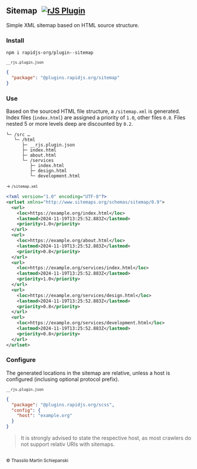 ## Sitemap &hairsp; <a href="https://rapidjs.org" target="_blank"><img src="https://rapidjs.org/assets/img/plugin-badge.svg" alt="rJS Plugin"></a>

Simple XML sitemap based on HTML source structure.

### Install

``` console
npm i rapidjs-org/plugin--sitemap
```

<sub><code>__rjs.plugin.json</code></sub>
``` json
{
  "package": "@plugins.rapidjs.org/sitemap"
}
```

### Use

Based on the sourced HTML file structure, a `/sitemap.xml` is generated. Index files (`index.html`) are assigned a priority of `1.0`, other files `0.8`. Files nested 5 or more levels deep are discounted by `0.2`.

```
└─ /src …
   └─ /html
      ├─ __rjs.plugin.json
      ├─ index.html
      ├─ about.html
      └─ /services
         ├─ index.html
         ├─ design.html
         └─ development.html
```

<sub>→ <code>/sitemap.xml</code></sub> 

``` xml
<?xml version="1.0" encoding="UTF-8"?>
<urlset xmlns="http://www.sitemaps.org/schemas/sitemap/0.9">
  <url>
    <loc>https://example.org/index.html</loc>
    <lastmod>2024-11-19T13:25:52.883Z</lastmod>
    <priority>1.0</priority>
  </url>
  <url>
    <loc>https://example.org/about.html</loc>
    <lastmod>2024-11-19T13:25:52.883Z</lastmod>
    <priority>0.8</priority>
  </url>
  <url>
    <loc>https://example.org/services/index.html</loc>
    <lastmod>2024-11-19T13:25:52.883Z</lastmod>
    <priority>1.0</priority>
  </url>
  <url>
    <loc>https://example.org/services/design.html</loc>
    <lastmod>2024-11-19T13:25:52.883Z</lastmod>
    <priority>0.8</priority>
  </url>
  <url>
    <loc>https://example.org/services/development.html</loc>
    <lastmod>2024-11-19T13:25:52.883Z</lastmod>
    <priority>0.8</priority>
  </url>
</urlset>
```

### Configure

The generated locations in the sitemap are relative, unless a host is configured (inclusing optional protocol prefix).

<sub><code>__rjs.plugin.json</code></sub>
``` json
{
  "package": "@plugins.rapidjs.org/scss",
  "config": {
    "host": "example.org"
  }
}
```

> It is strongly advised to state the respective host, as most crawlers do not support relativ URIs with sitemaps.

##

<sub>&copy; Thassilo Martin Schiepanski</sub>